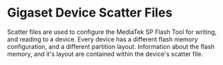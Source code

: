 # Gigaset Device Scatter Files

Scatter files are used to configure the MediaTek SP Flash Tool for writing, and reading to a device. Every device has a different flash memory configuration, and a different partition layout. Information about the flash memory, and it's layout are contained within the device's scatter file.
